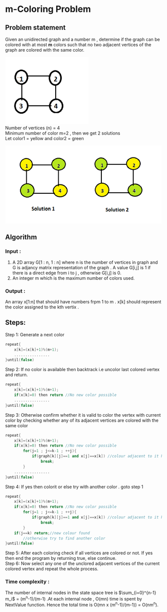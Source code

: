# m-Coloring Problem  
## Problem statement  
Given an unidirected graph and a number m , determine if the graph can be colored with at most **m** colors such that no two adjacent vertices of the graph are colored with the same color.

![image](image1.png)  
Number of vertices (n) = 4  
Minimum number of color m=2 , then we get 2 solutions  
Let color1 = yellow and color2 = green

![image](image2.png)  

## Algorithm  

### Input :  
1. A 2D array G[1 : n, 1 : n] where n is the number of vertices in graph and G is adjancy matrix representation of the graph . A value G[i,j] is 1 if there is a direct edge from i to j , otherwise G[i,j] is 0.
2. An integer m which is the maximum number of colors used.

### Output :  
An array x[1:n] that should have numbers frpm 1 to m . x[k] should represent the color assigned to the kth vertix .

## Steps:  
Step 1: Generate a next color
```C++
repeat{
    x[k]=(x[k]+1)%(m+1);
    ................
}until(false)
```  
Step 2: If no color is available then backtrack i.e uncolor last colored vertex and return.
```C++
repeat{
    x[k]=(x[k]+1)%(m+1);
    if(x[k]=0) then return //No new color possible
    ................
}until(false)
```  
Step 3: Otherwise confirm whether it is valid to color the vertex with current color by checking whether any of its adjacent vertices are colored with the same color
```C++
repeat{
    x[k]=(x[k]+1)%(m+1);
    if(x[k]=0) then return //No new color possible  
    	for(j=1 ; j<=k-1 ; ++j){
			if(graph[k][j]==1 and x[j]==x[k]) //colour adjacent to it have same colour
                break;
		}
    ................
}until(false)
```  
Step 4: If yes then colorit or else try with another color . goto step 1
```C++
repeat{
    x[k]=(x[k]+1)%(m+1);
    if(x[k]=0) then return //No new color possible  
    	for(j=1 ; j<=k-1 ; ++j){
			if(graph[k][j]==1 and x[j]==x[k]) //colour adjacent to it have same colour
                break;
		}
    if(j==k) return;//new colour found
        //otherwise try to find another color
}until(false)
```  
Step 5: After each coloring check if all vertices are colored or not. If yes then end the program by returning true, else continue.  
Step 6: Now select any one of the unclored adjacent vertices of the current colored vertex and repeat the whole process.

### Time complexity :  
 The number of internal nodes in the state space tree is $\sum_{i=0}^{n-1} m_i$ = (m<sup>n</sup>-1)/(m-1) .At each internal node , O(mn) time is spent by NextValue function. Hence the total time is O(mn x (m<sup>n</sup>-1)/(m-1)) = O(nm<sup>n</sup>).
